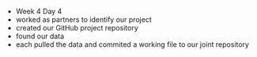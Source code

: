 - Week 4 Day 4 
- worked as partners to identify our project
- created our GitHub project repository
- found our data
- each pulled the data and commited a working file to our joint repository
